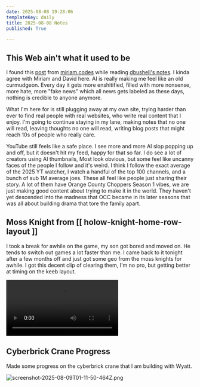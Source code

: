 ```yaml
---
date: 2025-08-08 19:28:06
templateKey: daily
title: 2025-08-08 Notes
published: True

---
```


## This Web ain't what it used to be

I found this [post](https://bsky.app/profile/miriam.codes/post/3lvuib52f7222)
from [miriam.codes](https://miriam.codes) while reading [dbushell's
notes](https://dbushell.com/notes/2025-08-08T05:38Z/).  I kinda agree with
Miriam and David here.  AI is really making me feel like an old curmudgeon.
Every day it gets more enshitified, filled with more nonsense, more hate, more
"fake news" which all news gets labeled as these days, nothing is credible to
anyone anymore.

What I'm here for is still plugging away at my own site, trying harder than
ever to find real people with real websites, who write real content that I
enjoy.  I'm going to continue staying in my lane, making notes that no one will
read, leaving thoughts no one will read, writing blog posts that might reach
10s of people who really care.

YouTube still feels like a safe place.  I see more and  more AI slop popping up
and off, but it doesn't hit my feed, happy for that so far.  I do see a lot of
creators using AI thumbnails, Most look obvious, but some feel like uncanny
faces of the people I follow and it's weird.  I think I follow the exact
average of the 2025 YT watcher, I watch a handful of the top 100 channels, and
a bunch of sub 1M average joes.  These all feel like people just sharing their
story.  A lot of them have Orange County Choppers Season 1 vibes, we are just
making good content about trying to make it in the world.  They haven't yet
descended into the madness that OCC became in its later seasons that was all
about building drama that tore the family apart.

## Moss Knight from [[ holow-knight-home-row-layout ]]

I took a break for awhile on the game, my son got bored and moved on.  He tends
to switch out games a lot faster than me.  I came back to it tonight after a
few months off and just got some geo from the moss knights for awhile.  I got
this decent clip of clearing them, I'm no pro, but getting better at timing on
the keeb layout.

![hollow-knight-keeb-moss-knight.mp4](https://dropper.wayl.one/api/file/d8571451-7a1e-4997-85eb-b5ce2cfdc209.mp4)

## Cyberbrick Crane Progress

Made some progress on the cyberbrick crane that I am building with Wyatt.

![screenshot-2025-08-09T01-11-50-464Z.png](https://dropper.wayl.one/api/file/038e01d4-d2c8-4635-83d2-43a04c076ab6.png)
